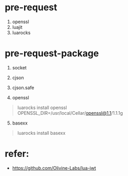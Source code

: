# pre-request
1. openssl
2. luajit
3. luarocks

# pre-request-package
1. socket
> 

2. cjson
> 

3. cjson.safe
> 

4. openssl
> luarocks install openssl OPENSSL_DIR=/usr/local/Cellar/openssl@1.1/1.1.1g

5. basexx
> luarocks install basexx



# refer:
- https://github.com/Olivine-Labs/lua-jwt

